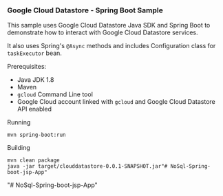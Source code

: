 ### Google Cloud Datastore - Spring Boot Sample

This sample uses Google Cloud Datastore Java SDK and Spring Boot to demonstrate how to
interact with Google Cloud Datastore services.

It also uses Spring's `@Async` methods and includes Configuration class for `taskExecutor` bean.

Prerequisites:

* Java JDK 1.8
* Maven
* `gcloud` Command Line tool
* Google Cloud account linked with `gcloud` and Google Cloud Datastore API enabled

Running

    mvn spring-boot:run

Building

    mvn clean package
    java -jar target/clouddatastore-0.0.1-SNAPSHOT.jar"# NoSql-Spring-boot-jsp-App" 
"# NoSql-Spring-boot-jsp-App" 
